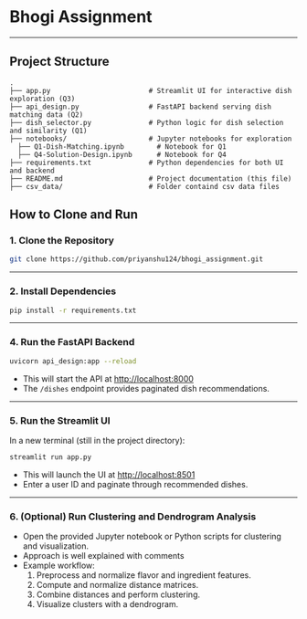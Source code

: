 # Bhogi Assignment

---

## Project Structure

```
.
├── app.py                        # Streamlit UI for interactive dish exploration (Q3)
├── api_design.py                 # FastAPI backend serving dish matching data (Q2)
├── dish_selector.py              # Python logic for dish selection and similarity (Q1)
├── notebooks/                    # Jupyter notebooks for exploration
  ├── Q1-Dish-Matching.ipynb        # Notebook for Q1
  ├── Q4-Solution-Design.ipynb      # Notebook for Q4
├── requirements.txt              # Python dependencies for both UI and backend
├── README.md                     # Project documentation (this file)
├── csv_data/                     # Folder containd csv data files
```


## How to Clone and Run

### 1. Clone the Repository

```sh
git clone https://github.com/priyanshu124/bhogi_assignment.git

```
---

### 2. Install Dependencies

```sh
pip install -r requirements.txt
```

---

### 4. Run the FastAPI Backend

```sh
uvicorn api_design:app --reload
```
- This will start the API at [http://localhost:8000](http://localhost:8000)
- The `/dishes` endpoint provides paginated dish recommendations.

---

### 5. Run the Streamlit UI

In a new terminal (still in the project directory):

```sh
streamlit run app.py
```
- This will launch the UI at [http://localhost:8501](http://localhost:8501)
- Enter a user ID and paginate through recommended dishes.

---

### 6. (Optional) Run Clustering and Dendrogram Analysis

- Open the provided Jupyter notebook or Python scripts for clustering and visualization.
- Approach is well explained with comments
- Example workflow:
  1. Preprocess and normalize flavor and ingredient features.
  2. Compute and normalize distance matrices.
  3. Combine distances and perform clustering.
  4. Visualize clusters with a dendrogram.


